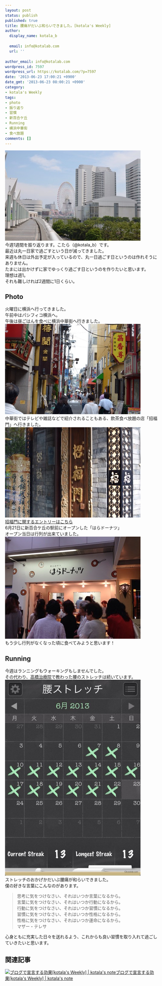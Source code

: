 ```yaml
---
layout: post
status: publish
published: true
title: 腰痛がだいぶ和らいできました。[kotala's Weekly]
author:
  display_name: kotala_b

  email: info@kotalab.com
  url: ''

author_email: info@kotalab.com
wordpress_id: 7597
wordpress_url: https://kotalab.com/?p=7597
date: '2013-06-23 17:00:21 +0900'
date_gmt: '2013-06-23 08:00:21 +0900'
category:
- kotala's Weekly
tags:
- photo
- 振り返り
- 習慣
- 新百合ケ丘
- Running
- 横浜中華街
- 食べ放題
comments: []
---
```

<p><img src="/wp-content/uploads/weekly_130623-448x297.jpg" alt="weekly_130623" width="448" height="297" class="alignnone size-large wp-image-7599" /><br />
今週1週間を振り返ります。こたら（@kotala_b）です。<br />
最近は丸一日家で過ごすという日が減ってきました。<br />
来週も休日は外出予定が入っているので、丸一日過ごす日というのは作れそうにありません。<br />
たまには出かけずに家でゆっくり過ごす日というのを作りたいと思います。<br />
理想は週1。<br />
それも難しければ2週間に1日くらい。<br />
</p>
<!--more-->
<h2>Photo</h2>
<p>火曜日に横浜へ行ってきました。<br />
午前中はパシフィコ横浜へ。<br />
午後は昼ごはんを食べに横浜中華街へ行きました。<br />
<img src="/wp-content/uploads/weekly_130623_01-448x297.jpg" alt="weekly_130623_01" width="448" height="297" class="alignnone size-large wp-image-7601" /><br />
中華街ではテレビや雑誌などで紹介されることもある、飲茶食べ放題の店「招福門」へ行きました。<br />
<img src="/wp-content/uploads/shohukumon_130622-448x297.jpg" alt="shohukumon_130622" width="448" height="297" class="alignnone size-large wp-image-7587" /><br />
<a href="/chinese-shohukumon" title="[Food]テレビや雑誌にも紹介される人気のお店。横浜中華街の「招福門」で飲茶食べ放題を満喫してきた！" target="_blank">招福門に関するエントリーはこちら</a><br />
6月21日に新百合ケ丘の駅前にオープンした「はらドーナツ」<br />
オープン当日は行列が出来ていました。<br />
<img src="/wp-content/uploads/weekly_130623_02-448x336.jpg" alt="weekly_130623_02" width="448" height="336" class="alignnone size-large wp-image-7600" /><br />
もう少し行列がなくなった頃に食べてみようと思います！</p>
<h2>Running</h2>
<p>今週はランニングもウォーキングもしませんでした。<br />
その代わり、<a href="http://taka-c.com/" target="_blank">高橋治療院</a>で教わった腰のストレッチは続いています。<br />
<img src="/wp-content/uploads/weekly_130623_03-448x644.jpg" alt="weekly_130623_03" width="448" height="644" class="alignnone size-large wp-image-7603" /><br />
ストレッチのおかげかだいぶ腰痛が和らいできました。<br />
僕の好きな言葉にこんなのがあります。</p>
<blockquote><p>思考に気をつけなさい、それはいつか言葉になるから。<br />
言葉に気をつけなさい、それはいつか行動になるから。<br />
行動に気をつけなさい、それはいつか習慣になるから。<br />
習慣に気をつけなさい、それはいつか性格になるから。<br />
性格に気をつけなさい、それはいつか運命になるから。<br />
マザー・テレサ</p></blockquote>
<p>心身ともに充実した日々を送れるよう、これからも良い習慣を取り入れて過ごしていきたいと思います。</p>
<h2 class="rele">関連記事</h2>
<p><a href="/weekly-130616" target="_blank"><img  class="alignleft" src="/wp-content/uploads/weekly_130616-448x336.jpg" alt="ブログで宣言する効果[kotala's Weekly] | kotala's note" width="150" /></a><a href="/weekly-130616" target="_blank">ブログで宣言する効果[kotala's Weekly] | kotala's note</a><br style="clear:both;" /></p>

